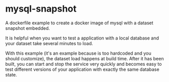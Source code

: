 # mysql-snapshot
A dockerfile example to create a docker image of mysql with a dataset snapshot embedded. 

It is helpful when you want to test a application with a local database and your dataset take several minutes to load.

With this example (it's an example because is too hardcoded and you should customize), the dataset load happens at build time.
After it has been built, you can start and stop the service very quickly and becomes easy to test different versions of your application with exactly the same database state.
